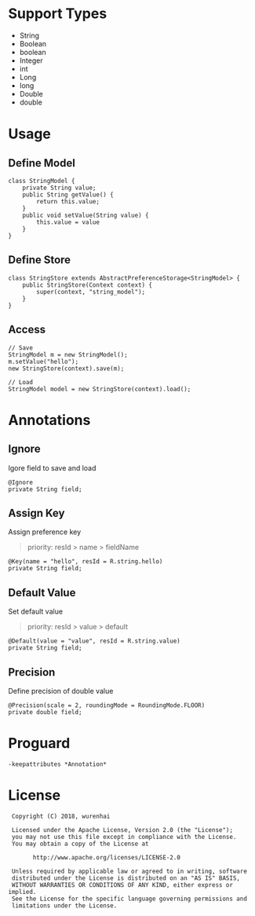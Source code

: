 # Support Types

- String
- Boolean
- boolean
- Integer
- int
- Long
- long
- Double
- double

# Usage

## Define Model

```
class StringModel {
    private String value;
    public String getValue() {
        return this.value;
    }
    public void setValue(String value) {
        this.value = value
    }
}
```

## Define Store

```
class StringStore extends AbstractPreferenceStorage<StringModel> {
    public StringStore(Context context) {
        super(context, "string_model");
    }
}
```

## Access

```
// Save
StringModel m = new StringModel();
m.setValue("hello");
new StringStore(context).save(m);

// Load
StringModel model = new StringStore(context).load();
```

# Annotations

## Ignore

Igore field to save and load

```
@Ignore
private String field;
```

## Assign Key

Assign preference key

>priority: resId > name > fieldName

```
@Key(name = "hello", resId = R.string.hello)
private String field;
```

## Default Value

Set default value

>priority: resId > value > default

```
@Default(value = "value", resId = R.string.value)
private String field;
```

## Precision

Define precision of double value

```
@Precision(scale = 2, roundingMode = RoundingMode.FLOOR)
private double field;
```

# Proguard

```
-keepattributes *Annotation*
```

# License

```
 Copyright (C) 2018, wurenhai

 Licensed under the Apache License, Version 2.0 (the "License");
 you may not use this file except in compliance with the License.
 You may obtain a copy of the License at

       http://www.apache.org/licenses/LICENSE-2.0

 Unless required by applicable law or agreed to in writing, software
 distributed under the License is distributed on an "AS IS" BASIS,
 WITHOUT WARRANTIES OR CONDITIONS OF ANY KIND, either express or implied.
 See the License for the specific language governing permissions and
 limitations under the License.
```
